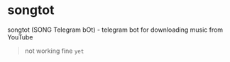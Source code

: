 # songtot

 songtot (SONG Telegram bOt) - telegram bot for downloading music from YouTube

> not working fine `yet`
